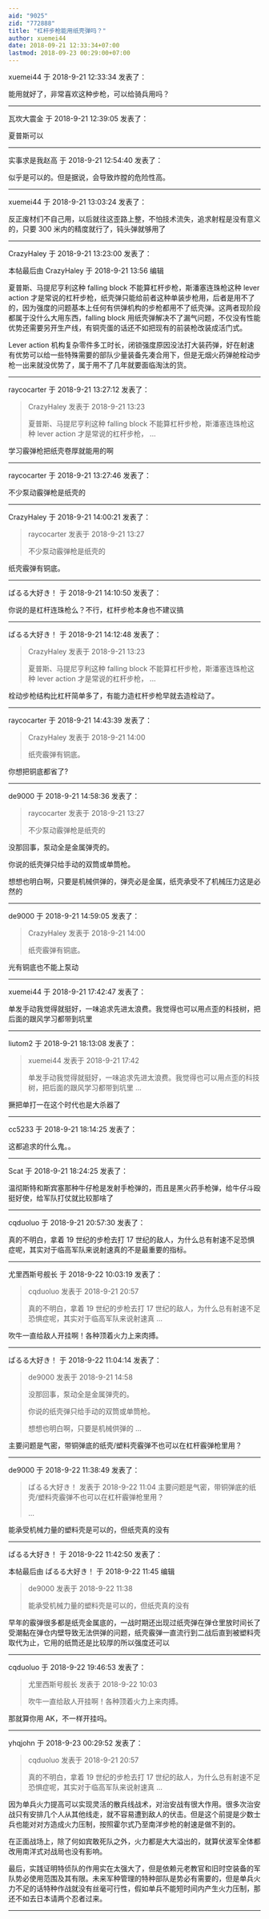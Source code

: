 ```yaml
---
aid: "9025"
zid: "772888"
title: "杠杆步枪能用纸壳弹吗？"
author: xuemei44
date: 2018-09-21 12:33:34+07:00
lastmod: 2018-09-23 00:29:00+07:00
---
```


xuemei44 于 2018-9-21 12:33:34 发表了：

能用就好了，非常喜欢这种步枪，可以给骑兵用吗？

---

瓦坎大震金 于 2018-9-21 12:39:05 发表了：

夏普斯可以

---

实事求是我赵高 于 2018-9-21 12:54:40 发表了：

似乎是可以的。但是据说，会导致炸膛的危险性高。

---

xuemei44 于 2018-9-21 13:03:24 发表了：

反正废材们不自己用，以后就往这歪路上整，不怕技术流失，追求射程是没有意义的，只要 300 米内的精度就行了，钝头弹就够用了

---

CrazyHaley 于 2018-9-21 13:23:00 发表了：

本帖最后由 CrazyHaley 于 2018-9-21 13:56 编辑

夏普斯、马提尼亨利这种 falling block 不能算杠杆步枪，斯潘塞连珠枪这种 lever action 才是常说的杠杆步枪，纸壳弹只能给前者这种单装步枪用，后者是用不了的，因为强度的问题基本上任何有供弹机构的步枪都用不了纸壳弹。这两者现阶段都属于没什么大用东西，falling block 用纸壳弹解决不了漏气问题，不仅没有性能优势还需要另开生产线，有铜壳蛋的话还不如把现有的前装枪改装成活门式。

Lever action 机构复杂零件多工时长，闭锁强度原因没法打大装药弹，好在射速有优势可以给一些特殊需要的部队少量装备先凑合用下，但是无烟火药弹舱栓动步枪一出来就没优势了，属于用不了几年就要面临淘汰的货。

---

raycocarter 于 2018-9-21 13:27:12 发表了：

> CrazyHaley 发表于 2018-9-21 13:23
>
> 夏普斯、马提尼亨利这种 falling block 不能算杠杆步枪，斯潘塞连珠枪这种 lever action 才是常说的杠杆步枪， ...

学习霰弹枪把纸壳卷厚就能用的啊

---

raycocarter 于 2018-9-21 13:27:46 发表了：

不少泵动霰弹枪是纸壳的

---

CrazyHaley 于 2018-9-21 14:00:21 发表了：

> raycocarter 发表于 2018-9-21 13:27
>
> 不少泵动霰弹枪是纸壳的

纸壳霰弹有铜底。

---

ぱるる大好き！ 于 2018-9-21 14:10:50 发表了：

你说的是杠杆连珠枪么？不行，杠杆步枪本身也不建议搞

---

ぱるる大好き！ 于 2018-9-21 14:12:48 发表了：

> CrazyHaley 发表于 2018-9-21 13:23
>
> 夏普斯、马提尼亨利这种 falling block 不能算杠杆步枪，斯潘塞连珠枪这种 lever action 才是常说的杠杆步枪， ...

栓动步枪结构比杠杆简单多了，有能力造杠杆步枪早就去造栓动了。

---

raycocarter 于 2018-9-21 14:43:39 发表了：

> CrazyHaley 发表于 2018-9-21 14:00
>
> 纸壳霰弹有铜底。

你想把铜底都省了?

---

de9000 于 2018-9-21 14:58:36 发表了：

> raycocarter 发表于 2018-9-21 13:27
>
> 不少泵动霰弹枪是纸壳的

没那回事，泵动全是金属弹壳的。

你说的纸壳弹只给手动的双筒或单筒枪。

想想也明白啊，只要是机械供弹的，弹壳必是金属，纸壳承受不了机械压力这是必然的

---

de9000 于 2018-9-21 14:59:05 发表了：

> CrazyHaley 发表于 2018-9-21 14:00
>
> 纸壳霰弹有铜底。

光有铜底也不能上泵动

---

xuemei44 于 2018-9-21 17:42:47 发表了：

单发手动我觉得就挺好，一味追求先进太浪费。我觉得也可以用点歪的科技树，把后面的跟风学习都带到坑里

---

liutom2 于 2018-9-21 18:13:08 发表了：

> xuemei44 发表于 2018-9-21 17:42
>
> 单发手动我觉得就挺好，一味追求先进太浪费。我觉得也可以用点歪的科技树，把后面的跟风学习都带到坑里 ...

撅把单打一在这个时代也是大杀器了

---

cc5233 于 2018-9-21 18:14:25 发表了：

这都追求的什么鬼。。

---

Scat 于 2018-9-21 18:24:25 发表了：

温彻斯特和斯宾塞那种牛仔枪是发射手枪弹的，而且是黑火药手枪弹，给牛仔斗殴挺好使，给军队打仗就比较那啥了

---

cqduoluo 于 2018-9-21 20:57:30 发表了：

真的不明白，拿着 19 世纪的步枪去打 17 世纪的敌人，为什么总有射速不足恐惧症呢，其实对于临高军队来说射速真的不是最重要的指标。

---

尤里西斯号舰长 于 2018-9-22 10:03:19 发表了：

> cqduoluo 发表于 2018-9-21 20:57
>
> 真的不明白，拿着 19 世纪的步枪去打 17 世纪的敌人，为什么总有射速不足恐惧症呢，其实对于临高军队来说射速真 ...

吹牛一直给敌人开挂啊！各种顶着火力上来肉搏。

---

ぱるる大好き！ 于 2018-9-22 11:04:14 发表了：

> de9000 发表于 2018-9-21 14:58
>
> 没那回事，泵动全是金属弹壳的。
>
> 你说的纸壳弹只给手动的双筒或单筒枪。
>
> 想想也明白啊，只要是机械供弹的 ...

主要问题是气密，带铜弹底的纸壳/塑料壳霰弹不也可以在杠杆霰弹枪里用？

---

de9000 于 2018-9-22 11:38:49 发表了：

> ぱるる大好き！ 发表于 2018-9-22 11:04 主要问题是气密，带铜弹底的纸壳/塑料壳霰弹不也可以在杠杆霰弹枪里用？
>
> ...

能承受机械力量的塑料壳是可以的，但纸壳真的没有

---

ぱるる大好き！ 于 2018-9-22 11:42:50 发表了：

本帖最后由 ぱるる大好き！ 于 2018-9-22 11:45 编辑

> de9000 发表于 2018-9-22 11:38
>
> 能承受机械力量的塑料壳是可以的，但纸壳真的没有

早年的霰弹很多都是纸壳金属底的，一战时期还出现过纸壳弹在弹仓里放时间长了受潮黏在弹仓内壁导致无法供弹的问题，纸壳霰弹一直流行到二战后直到被塑料壳取代为止，它用的纸筒还是比较厚的所以强度还可以

---

cqduoluo 于 2018-9-22 19:46:53 发表了：

> 尤里西斯号舰长 发表于 2018-9-22 10:03
>
> 吹牛一直给敌人开挂啊！各种顶着火力上来肉搏。

那就算你用 AK，不一样开挂吗。

---

yhqjohn 于 2018-9-23 00:29:52 发表了：

> cqduoluo 发表于 2018-9-21 20:57
>
> 真的不明白，拿着 19 世纪的步枪去打 17 世纪的敌人，为什么总有射速不足恐惧症呢，其实对于临高军队来说射速真 ...

因为单兵火力提高可以实现灵活的散兵线战术，对治安战有很大作用。很多次治安战只有安排几个人从其他线走，就不容易遭到敌人的伏击。但是这个前提是少数士兵也能对对方造成火力压制，按照霍尔式乃至南洋步枪的射速是做不到的。

在正面战场上，除了何如宾敢死队之外，火力都是大大溢出的，就算伏波军全体都改用南洋式对战局也没有影响。

最后，实践证明特侦队的作用实在太强大了，但是依赖元老教官和旧时空装备的军队势必使用范围及其有限。未来军种管理的特种部队是势必有需要的，但是单兵火力不足的话特种作战就没有丝毫可行性，假如单兵不能短时间内产生火力压制，那还不如去日本请两个忍者过来。

---

